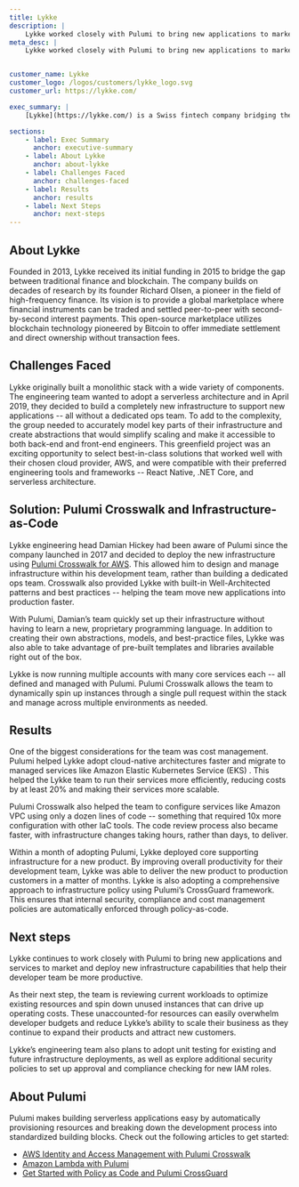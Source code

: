 ```yaml
---
title: Lykke
description: |
    Lykke worked closely with Pulumi to bring new applications to market and deploy infrastructure capabilities that help their developer team be more productive.
meta_desc: |
    Lykke worked closely with Pulumi to bring new applications to market and deploy infrastructure capabilities that help their developer team be more productive.


customer_name: Lykke
customer_logo: /logos/customers/lykke_logo.svg
customer_url: https://lykke.com/

exec_summary: |
    [Lykke](https://lykke.com/) is a Swiss fintech company bridging the gap between traditional finance and Blockchain. Lykke operates a commission-free exchange for digital assets and cryptocurrencies. Lykke developers rely on scalable blockchain infrastructure and leverage Pulumi to define reusable components and services and create abstractions needed to support its ecosystem of products. Using Pulumi, Lykke has been able to rapidly lower the time-to-market for its services and deliver innovative new capabilities for the fast-growing cryptocurrency market.

sections:
    - label: Exec Summary
      anchor: executive-summary
    - label: About Lykke
      anchor: about-lykke
    - label: Challenges Faced
      anchor: challenges-faced
    - label: Results
      anchor: results
    - label: Next Steps
      anchor: next-steps
---
```


## About Lykke

Founded in 2013, Lykke received its initial funding in 2015 to bridge the gap between traditional finance and blockchain. The company builds on decades of research by its founder Richard Olsen, a pioneer in the field of high-frequency finance. Its vision is to provide a global marketplace where financial instruments can be traded and settled peer-to-peer with second-by-second interest payments. This open-source marketplace utilizes blockchain technology pioneered by Bitcoin to offer immediate settlement and direct ownership without transaction fees.

## Challenges Faced

Lykke originally built a monolithic stack with a wide variety of components. The engineering team wanted to adopt a serverless architecture and in April 2019, they decided to build a completely new infrastructure to support new applications -- all without a dedicated ops team. To add to the complexity, the group needed to accurately model key parts of their infrastructure and create abstractions that would simplify scaling and make it accessible to both back-end and front-end engineers. This greenfield project was an exciting opportunity to select best-in-class solutions that worked well with their chosen cloud provider, AWS, and were compatible with their preferred engineering tools and frameworks -- React Native, .NET Core, and serverless architecture.

## Solution: Pulumi Crosswalk and Infrastructure-as-Code

Lykke engineering head Damian Hickey had been aware of Pulumi since the company launched in 2017 and decided to deploy the new infrastructure using [Pulumi Crosswalk for AWS](/crosswalk/aws/). This allowed him to design and manage infrastructure within his development team, rather than building a dedicated ops team. Crosswalk also provided Lykke with built-in Well-Architected patterns and best practices -- helping the team move new applications into production faster.

With Pulumi, Damian’s team quickly set up their infrastructure without having to learn a new, proprietary programming language. In addition to creating their own abstractions, models, and best-practice files, Lykke was also able to take advantage of pre-built templates and libraries available right out of the box.

Lykke is now running multiple accounts with many core services each -- all defined and managed with Pulumi. Pulumi Crosswalk allows the team to dynamically spin up instances through a single pull request within the stack and manage across multiple environments as needed.

## Results

One of the biggest considerations for the team was cost management. Pulumi helped Lykke adopt cloud-native architectures faster and migrate to managed services like Amazon Elastic Kubernetes Service (EKS) . This helped the Lykke team to run their services more efficiently, reducing costs by at least 20% and making their services more scalable.

Pulumi Crosswalk also helped the team to configure services like Amazon VPC using only a dozen lines of code -- something that required 10x more configuration with other IaC tools. The code review process also became faster, with infrastructure changes taking hours, rather than days, to deliver.

Within a month of adopting Pulumi, Lykke deployed core supporting infrastructure for a new product. By improving overall productivity for their development team, Lykke was able to deliver the new product to production customers in a matter of months. Lykke is also adopting a comprehensive approach to infrastructure policy using Pulumi’s CrossGuard framework. This ensures that internal security, compliance and cost management policies are automatically enforced through policy-as-code.

## Next steps

Lykke continues to work closely with Pulumi to bring new applications and services to market and deploy new infrastructure capabilities that help their developer team be more productive.

As their next step, the team is reviewing current workloads to optimize existing resources and spin down unused instances that can drive up operating costs. These unaccounted-for resources can easily overwhelm developer budgets and reduce Lykke’s ability to scale their business as they continue to expand their products and attract new customers.

Lykke’s engineering team also plans to adopt unit testing for existing and future infrastructure deployments, as well as explore additional security policies to set up approval and compliance checking for new IAM roles.

## About Pulumi

Pulumi makes building serverless applications easy by automatically provisioning resources and breaking down the development process into standardized building blocks. Check out the following articles to get started:

- [AWS Identity and Access Management with Pulumi Crosswalk](https://www.pulumi.com/docs/guides/crosswalk/aws/iam/)
- [Amazon Lambda with Pulumi](https://www.pulumi.com/docs/guides/crosswalk/aws/lambda/)
- [Get Started with Policy as Code and Pulumi CrossGuard](https://www.pulumi.com/docs/get-started/crossguard/)
